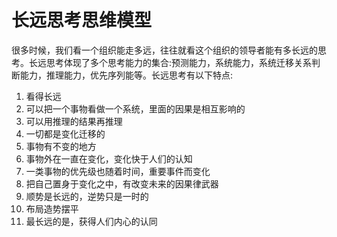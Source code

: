 # 长远思考思维模型

很多时候，我们看一个组织能走多远，往往就看这个组织的领导者能有多长远的思考。长远思考体现了多个思考能力的集合:预测能力，系统能力，系统迁移关系判断能力，推理能力，优先序列能等。长远思考有以下特点:

1. 看得长远
2. 可以把一个事物看做一个系统，里面的因果是相互影响的
3. 可以用推理的结果再推理
4. 一切都是变化迁移的
5. 事物有不变的地方
6. 事物外在一直在变化，变化快于人们的认知
7. 一类事物的优先级也随着时间，重要事件而变化
8. 把自己置身于变化之中，有改变未来的因果律武器
9. 顺势是长远的，逆势只是一时的
10. 布局造势摆平
11. 最长远的是，获得人们内心的认同
